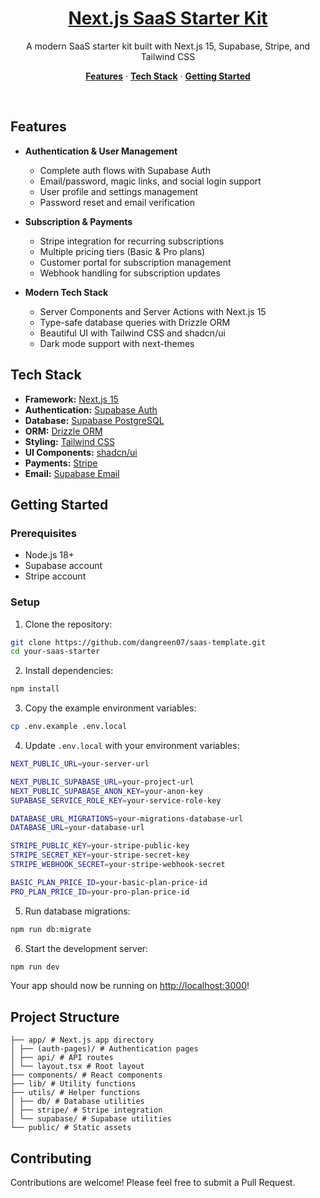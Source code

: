 <a href="https://github.com/dangreen07/saas-template">
  <h1 align="center">Next.js SaaS Starter Kit</h1>
</a>

<p align="center">
 A modern SaaS starter kit built with Next.js 15, Supabase, Stripe, and Tailwind CSS
</p>

<p align="center">
  <a href="#features"><strong>Features</strong></a> ·
  <a href="#tech-stack"><strong>Tech Stack</strong></a> ·
  <a href="#getting-started"><strong>Getting Started</strong></a>
</p>
<br/>

## Features

- **Authentication & User Management**
  - Complete auth flows with Supabase Auth
  - Email/password, magic links, and social login support
  - User profile and settings management
  - Password reset and email verification

- **Subscription & Payments**
  - Stripe integration for recurring subscriptions
  - Multiple pricing tiers (Basic & Pro plans)
  - Customer portal for subscription management
  - Webhook handling for subscription updates

- **Modern Tech Stack**
  - Server Components and Server Actions with Next.js 15
  - Type-safe database queries with Drizzle ORM
  - Beautiful UI with Tailwind CSS and shadcn/ui
  - Dark mode support with next-themes

## Tech Stack

- **Framework:** [Next.js 15](https://nextjs.org)
- **Authentication:** [Supabase Auth](https://supabase.com/auth)
- **Database:** [Supabase PostgreSQL](https://supabase.com/database)
- **ORM:** [Drizzle ORM](https://orm.drizzle.team)
- **Styling:** [Tailwind CSS](https://tailwindcss.com)
- **UI Components:** [shadcn/ui](https://ui.shadcn.com)
- **Payments:** [Stripe](https://stripe.com)
- **Email:** [Supabase Email](https://supabase.com/docs/guides/auth/auth-email)

## Getting Started

### Prerequisites

- Node.js 18+ 
- Supabase account
- Stripe account

### Setup

1. Clone the repository:
```bash
git clone https://github.com/dangreen07/saas-template.git
cd your-saas-starter
```

2. Install dependencies:
```bash
npm install
```

3. Copy the example environment variables:
```bash
cp .env.example .env.local
```

4. Update `.env.local` with your environment variables:
```bash
NEXT_PUBLIC_URL=your-server-url

NEXT_PUBLIC_SUPABASE_URL=your-project-url
NEXT_PUBLIC_SUPABASE_ANON_KEY=your-anon-key
SUPABASE_SERVICE_ROLE_KEY=your-service-role-key

DATABASE_URL_MIGRATIONS=your-migrations-database-url
DATABASE_URL=your-database-url

STRIPE_PUBLIC_KEY=your-stripe-public-key
STRIPE_SECRET_KEY=your-stripe-secret-key
STRIPE_WEBHOOK_SECRET=your-stripe-webhook-secret

BASIC_PLAN_PRICE_ID=your-basic-plan-price-id
PRO_PLAN_PRICE_ID=your-pro-plan-price-id
```

5. Run database migrations:
```bash
npm run db:migrate
```

6. Start the development server:
```bash
npm run dev
```

Your app should now be running on [http://localhost:3000](http://localhost:3000)!

## Project Structure
```.
├── app/ # Next.js app directory
│ ├── (auth-pages)/ # Authentication pages
│ ├── api/ # API routes
│ └── layout.tsx # Root layout
├── components/ # React components
├── lib/ # Utility functions
├── utils/ # Helper functions
│ ├── db/ # Database utilities
│ ├── stripe/ # Stripe integration
│ └── supabase/ # Supabase utilities
└── public/ # Static assets
```

## Contributing

Contributions are welcome! Please feel free to submit a Pull Request.